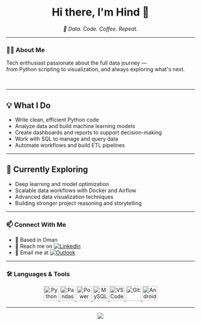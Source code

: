 <div align="center">
  <h1>Hi there, I'm Hind 👋</h1>
  <i>🚀 Data. Code. Coffee. Repeat.</i>
</div>

---

### 👩‍💻 About Me

Tech enthusiast passionate about the full data journey —  
from Python scripting to visualization, and always exploring what's next.

<br/>

---

## 💡 What I Do  
- Write clean, efficient Python code  
- Analyze data and build machine learning models  
- Create dashboards and reports to support decision-making  
- Work with SQL to manage and query data  
- Automate workflows and build ETL pipelines  

---

## 🧠 Currently Exploring  
- Deep learning and model optimization  
- Scalable data workflows with Docker and Airflow  
- Advanced data visualization techniques  
- Building stronger project reasoning and storytelling  

---

### 📫 Connect With Me

- 📍 Based in Oman  
- 💬 Reach me on [![LinkedIn](https://img.shields.io/badge/LinkedIn-blue?logo=linkedin&logoColor=white)](https://www.linkedin.com/in/hind-abdallah-4701bb301/)  
- 📧 Email me at [![Outlook](https://img.shields.io/badge/Outlook-0078D4?logo=microsoft-outlook&logoColor=white)](mailto:Hind.AlAraimi@outlook.com)

---

### 🛠️ Languages & Tools

<p align="center">
  <a href="https://www.python.org/" target="_blank">
    <img src="https://www.vectorlogo.zone/logos/python/python-icon.svg" alt="Python" width="40" height="40"/>
  </a>
  <a href="https://pandas.pydata.org/" target="_blank">
    <img src="https://raw.githubusercontent.com/valohai/ml-logos/master/pandas.svg" alt="Pandas" width="40" height="40"/>
  </a>
  <a href="https://powerbi.microsoft.com/" target="_blank">
    <img src="https://upload.wikimedia.org/wikipedia/commons/c/cf/New_Power_BI_Logo.svg" alt="Power BI" width="40" height="40"/>
  </a>
  <a href="https://www.mysql.com/" target="_blank">
    <img src="https://www.vectorlogo.zone/logos/mysql/mysql-icon.svg" alt="MySQL" width="40" height="40"/>
  </a>
  <a href="https://code.visualstudio.com/" target="_blank">
    <img src="https://www.vectorlogo.zone/logos/visualstudio_code/visualstudio_code-icon.svg" alt="VS Code" width="40" height="40"/>
  </a>
  <a href="https://git-scm.com/" target="_blank">
    <img src="https://www.vectorlogo.zone/logos/git-scm/git-scm-icon.svg" alt="Git" width="40" height="40"/>
  </a>
  <a href="https://developer.android.com/studio" target="_blank">
    <img src="https://www.vectorlogo.zone/logos/android/android-icon.svg" alt="Android Studio" width="40" height="40"/>
  </a>
</p>

---

<div align="center">
  <picture>
    <source
      srcset="https://github-readme-stats.vercel.app/api?username=hind-alaraimi&show_icons=true&theme=dracula"
      media="(prefers-color-scheme: dark)"
    />
    <source
      srcset="https://github-readme-stats.vercel.app/api?username=hind-alaraimi&show_icons=true"
      media="(prefers-color-scheme: light), (prefers-color-scheme: no-preference)"
    />
    <img src="https://github-readme-stats.vercel.app/api?username=hind-alaraimi&show_icons=true" />
  </picture>
</div>
